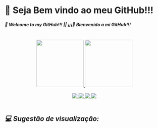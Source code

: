 # 👋 Seja Bem vindo ao meu GitHub!!!
##### 👋 Welcome to my GitHub!!! || ¡¡¡👋 Bienvenido a mi GitHub!!! 
  
 </br> 
  
<div align="center">
  <a href="https://github.com/BrenoCardoso2002">
  <img height="150em" src="https://github-readme-stats.vercel.app/api?username=BrenoCardoso2002&show_icons=true&theme=shades-of-purple&include_all_commits=true&count_private=true"/>
  <img height="150em" src="https://github-readme-stats.vercel.app/api/top-langs/?username=BrenoCardoso2002&layout=compact&langs_count=7&theme=shades-of-purple"/>
  </a>
</div>

</br>
  
<div align="center">  
  <a href="http://www.linkedin.com/in/breno-bernardo-da-silva-cardoso"> <img src="https://img.shields.io/badge/LinkedIn-0077B5?style=for-the-badge&logo=linkedin&logoColor=white"/> </a>
    <a href="/Curriculo Breno Cardoso.pdf"> <img src="https://img.shields.io/badge/📄CURRÍCULO-39FF14?style=for-the-badge"/> </a>
  <a href="mailto:brenocardosodeveloper22@gmail.com"> <img src="https://img.shields.io/badge/Gmail-D14836?style=for-the-badge&logo=gmail&logoColor=white"/> </a>
  <a href="https://www.instagram.com/_bebernardo/"> <img src="https://img.shields.io/badge/Instagram-E4405F?style=for-the-badge&logo=instagram&logoColor=white"/> </a>
</div>

</br>

<i> 💻 Sugestão de visualização: </i> </br>
  -
